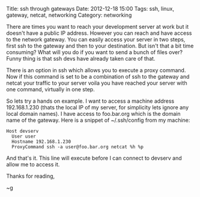 Title: ssh through gateways
Date: 2012-12-18 15:00
Tags: ssh, linux, gateway, netcat, networking
Category: networking

There are times you want to reach your development server at work but it
doesn't have a public IP address. However you can reach and have access to the
network gateway. You can easily access your server in two steps, first ssh to
the gateway and then to your destination. But isn't that a bit time consuming?
What will you do if you want to send a bunch of files over? Funny thing is
that ssh devs have already taken care of that.

There is an option in ssh which allows you to execute a proxy command. Now
if this command is set to be a combination of ssh to the gateway and netcat
your traffic to your server voila you have reached your server with one
command, virtually in one step.

So lets try a hands on example. I want to access a machine address
192.168.1.230 (thats the local IP of my server, for simplicity lets ignore any local
domain names). I have access to foo.bar.org which is the domain name of the gateway.
Here is a snippet of ~/.ssh/config from my machine:

<pre>
<code>Host devserv
  User user
  Hostname 192.168.1.230
  ProxyCommand ssh -a user@foo.bar.org netcat %h %p
</code></pre>

And that's it. This line will execute before I can connect to devserv and
allow me to access it.


Thanks for reading,

~g
